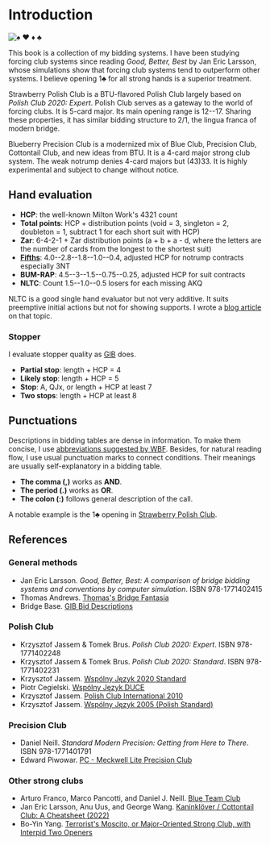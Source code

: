 # Introduction

![&spades; &hearts; &diams; &clubs;](favicon.svg)

This book is a collection of my bidding systems.  I have been studying forcing
club systems since reading *Good, Better, Best* by Jan Eric Larsson, whose
simulations show that forcing club systems tend to outperform other systems.
I believe opening 1♣ for all strong hands is a superior treatment.

Strawberry Polish Club is a BTU-flavored Polish Club largely based on *Polish
Club 2020: Expert*.  Polish Club serves as a gateway to the world of forcing
clubs.  It is 5-card major.  Its main opening range is 12--17. Sharing these
properties, it has similar bidding structure to 2/1, the lingua franca of modern
bridge.

Blueberry Precision Club is a modernized mix of Blue Club, Precision Club,
Cottontail Club, and new ideas from BTU.  It is a 4-card major strong club
system.  The weak notrump denies 4-card majors but (43)33.   It is highly
experimental and subject to change without notice.

## Hand evaluation

- **HCP**: the well-known Milton Work's 4321 count
- **Total points**: HCP + distribution points (void = 3, singleton = 2, doubleton
  = 1, subtract 1 for each short suit with HCP)
- **Zar**: 6-4-2-1 + Zar distribution points (a + b + a - d, where the
  letters are the number of cards from the longest to the shortest suit)
- [**Fifths**](https://bridge.thomasoandrews.com/valuations/cardvaluesfor3nt.html):
  4.0--2.8--1.8--1.0--0.4, adjusted HCP for notrump contracts especially 3NT
- **BUM-RAP**: 4.5--3--1.5--0.75--0.25, adjusted HCP for suit contracts
- **NLTC**: Count 1.5--1.0--0.5 losers for each missing AKQ

NLTC is a good single hand evaluator but not very additive.  It suits preemptive
initial actions but not for showing supports.  I wrote a [blog article][nltc] on
that topic.

[nltc]: https://jdh8.org/nltc-a-good-single-hand-evaluator/

### Stopper

I evaluate stopper quality as [GIB] does.

- **Partial stop**: length + HCP = 4
- **Likely stop**: length + HCP = 5
- **Stop**: A, QJx, or length + HCP at least 7
- **Two stops**: length + HCP at least 8

[GIB]: https://www.bridgebase.com/doc/gib_descriptions.php

## Punctuations

Descriptions in bidding tables are dense in information.  To make them concise,
I use [abbreviations suggested by WBF][abbr].  Besides, for natural reading
flow, I use usual punctuation marks to connect conditions.  Their meanings are
usually self-explanatory in a bidding table.

[abbr]: http://www.worldbridge.org/wp-content/uploads/2017/04/Guidetocompletion.pdf

- **The comma (,)** works as **AND**.
- **The period (.)** works as **OR**.
- **The colon (:)** follows general description of the call.

A notable example is the 1♣ opening in [Strawberry Polish Club](WJ.md).

## References

### General methods

- Jan Eric Larsson.  *Good, Better, Best: A comparison of bridge bidding
  systems and conventions by computer simulation*.  ISBN 978-1771402415
- Thomas Andrews.  [Thomas's Bridge Fantasia](https://bridge.thomasoandrews.com/valuations/)
- Bridge Base.  [GIB Bid Descriptions][GIB]

### Polish Club

- Krzysztof Jassem & Tomek Brus.  *Polish Club 2020: Expert*.  ISBN 978-1771402248
- Krzysztof Jassem & Tomek Brus.  *Polish Club 2020: Standard*.  ISBN 978-1771402231
- Krzysztof Jassem.
  [Wspólny Język 2020 Standard](https://jassem.pl/wp-content/uploads/2019/12/wj2020-25-59.pdf)
- Piotr Cegielski.
  [Wspólny Język DUCE](https://iccs.pl/wp-content/uploads/2020/11/Wspolny-Jezyk-DUCE-wersja-Q1.2021.pdf)
- Krzysztof Jassem.
  [Polish Club International 2010](https://jassem.pl/wp-content/uploads/2016/08/Polish_Club-2010.html)
- Krzysztof Jassem.
  [Wspólny Język 2005 (Polish Standard)](https://par.cse.nsysu.edu.tw/~kbc/class/Polish_Club/WJ2005Full_original.pdf)

### Precision Club

- Daniel Neill.  *Standard Modern Precision: Getting from Here to There*.  ISBN
  978-1771401791
- Edward Piwowar.
  [PC - Meckwell Lite Precision Club](https://sites.google.com/view/bbaenglish/description-of-systems/pc-meckwell-lite-precision-club)

### Other strong clubs

- Arturo Franco, Marco Pancotti, and Daniel J. Neill.
  [Blue Team Club](https://bridgewithdan.com/wp-content/uploads/2019/07/BTC2000_gmeier.pdf)
- Jan Eric Larsson, Anu Uus, and George Wang.
  [Kaninklöver / Cottontail Club: A Cheatsheet (2022)](https://github.com/Egroegw/Kaninklover)
- Bo-Yin Yang.
  [Terrorist's Moscito, or Major-Oriented Strong Club, with Interpid Two Openers](https://bridgewithdan.com/wp-content/uploads/2022/01/terr_mosc.pdf)
